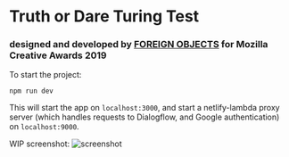 # Truth or Dare Turing Test
### designed and developed by [FOREIGN OBJECTS](https://www.foreignobjects.net/) for Mozilla Creative Awards 2019

To start the project:

`npm run dev`

This will start the app on `localhost:3000`, and start a netlify-lambda proxy server (which handles requests to Dialogflow, and Google authentication) on `localhost:9000`.

WIP screenshot:
![screenshot](https://raw.githubusercontent.com/Kallirroi/bot_test/master/screencapture-localhost-3000-2020-04-15-09_42_47.png)
